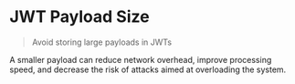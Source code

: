 # JWT Payload Size

> Avoid storing large payloads in JWTs

A smaller payload can reduce network overhead, improve processing speed, and decrease the risk of attacks aimed at overloading the system.
